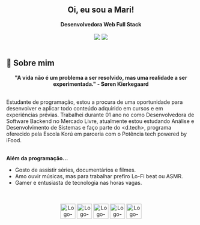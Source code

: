 <div align='center'>
  <h2>Oi, eu sou a Mari!</h2>
  <b>Desenvolvedora Web Full Stack</b>
</div>
<br>


<div align="center">
  <!-- Social -->
  <a href="mailto:mxriannar@gmail.com"><img src="https://img.shields.io/badge/Gmail-D14836?style=for-the-badge&logo=gmail&logoColor=white"></a>
  <a href="https://www.linkedin.com/in/mxriannar/"><img src="https://img.shields.io/badge/LinkedIn-0077B5?style=for-the-badge&logo=linkedin&logoColor=white"></a>
</div>
<br>

## 🌙 Sobre mim
<div align='center'>
  <b>"A vida não é um problema a ser resolvido, mas uma realidade a ser experimentada." - Søren Kierkegaard</b>
</div>
<br>

Estudante de programação, estou a procura de uma oportunidade para desenvolver e aplicar todo conteúdo adquirido em cursos e em experiências prévias. Trabalhei durante 01 ano no como Desenvolvedora de Software Backend no Mercado Livre, atualmente estou estudando Análise e Desenvolvimento de Sistemas e faço parte do <d.tech>, programa oferecido pela Escola Korú em parceria com o Potência tech powered by iFood.
<br>
<br>

<b>Além da programação...</b>

- Gosto de assistir séries, documentários e filmes.
- Amo ouvir músicas, mas para trabalhar prefiro Lo-Fi beat ou ASMR.
- Gamer e entusiasta de tecnologia nas horas vagas.

<br>
<br>
<div align=center>
  <img align="center" alt="Logo-HTML" width="40" height="40" width="50" src="https://cdn.jsdelivr.net/gh/devicons/devicon/icons/html5/html5-original.svg" title="HTML">
  <img align="center" alt="Logo-CSS" width="40" height="40" width="50" src="https://cdn.jsdelivr.net/gh/devicons/devicon/icons/css3/css3-original.svg" title="CSS">
  <img align="center" alt="Logo-Js" width="40" height="40" width="50" src="https://cdn.jsdelivr.net/gh/devicons/devicon/icons/javascript/javascript-original.svg" title="JavaScript">
  <img align="center" alt="Logo-Python" width="40" height="40" src="https://cdn.jsdelivr.net/gh/devicons/devicon/icons/python/python-original.svg" title="Python">
  <img align="center" alt="Logo-React" width="40" height="40" width="50" src="https://cdn.jsdelivr.net/gh/devicons/devicon/icons/react/react-original.svg" title="React">
</div>


